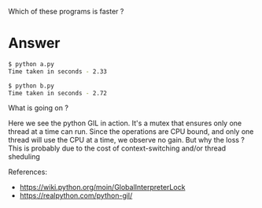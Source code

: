 Which of these programs is faster ?

# Answer

```sh
$ python a.py
Time taken in seconds - 2.33
```

```sh
$ python b.py
Time taken in seconds - 2.72
```

What is going on ?

Here we see the python GIL in action. It's a mutex that ensures only one thread at a time can run. Since the operations are CPU bound, and only one thread will use the CPU at a time, we observe no gain. But why the loss ? This is probably due to the cost of context-switching and/or thread sheduling

References:
- https://wiki.python.org/moin/GlobalInterpreterLock
- https://realpython.com/python-gil/
